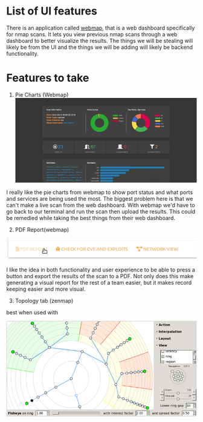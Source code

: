 # List of UI features

There is an application called [webmap](https://cisotimes.com/web-dashboard-for-your-nmap-scans/), that is a web dashboard specifically for nmap scans. It lets you view previous nmap scans through a web dashboard to better visualize the results. The things we will be stealing will likely be from the UI and the things we will be adding will likely be backend functionality. 

# Features to take
 1. Pie Charts (Webmap)
 ![Pie Charts](./webmapPieCharts.png)

 I really like the pie charts from webmap to show port status and what ports and services are being used the most. The biggest problem here is that we can't make a live scan from the web dashboard. With webmap we'd have to go back to our terminal and run the scan then upload the results. This could be remedied while taking the best things from their web dashboard.

 2. PDF Report(webmap)

![PDF reports](./webmapPDFreport.png)

I like the idea in both functionality and user experience to be able to press a button and export the results of the scan to a PDF. Not only does this make generating a visual report for the rest of a team easier, but it makes record keeping easier and more visual. 

3. Topology tab (zenmap)

best when used with 

![Topology Maps](./zenmap-fig-topology-web.png)